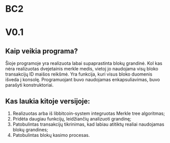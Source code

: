 # BC2

<h1>V0.1</h1>
<h2>Kaip veikia programa?</h2>

Šioje programoje yra realizuota labai supaprastinta blokų grandinė. Kol kas nėra realizuotas dvejetainis merkle medis, vietoj jo naudojama visų bloko transakcijų ID maišos reikšmė. Yra funkcija, kuri visus bloko duomenis išveda į konsolę. Programuojant buvo naudojamas enkapsuliavimas, buvo parašyti konstruktoriai.

<h2>Kas laukia kitoje versijoje:</h2>

1. Realizuotas arba iš libbitcoin-system integruotas Merkle tree algoritmas;
2. Pridėta daugiau funkcijų, leidžiančių analizuoti grandinę;
3. Patobulintas transakcijų tikrinimas, kad labiau atitiktų realiai naudojamas blokų grandines;
4. Patobulintas blokų kasimo procesas.
